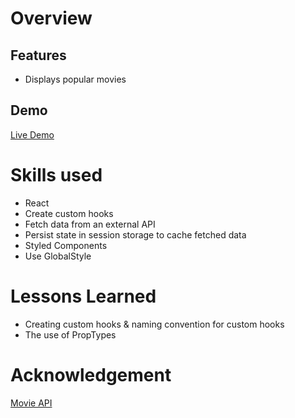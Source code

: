 # Overview

## Features
- Displays popular movies

## Demo
[Live Demo](https://62a2c00b3d7f825543a1c40b--bright-parfait-e0cd13.netlify.app/)
# Skills used
- React
 - Create custom hooks
 - Fetch data from an external API
 - Persist state in session storage to cache fetched data
- Styled Components
 - Use GlobalStyle

# Lessons Learned
- Creating custom hooks & naming convention for custom hooks
- The use of PropTypes

# Acknowledgement
[Movie API](https://www.themoviedb.org/)
